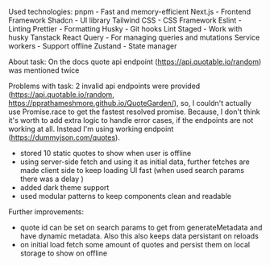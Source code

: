 Used technologies:
pnpm - Fast and memory-efficient
Next.js - Frontend Framework
Shadcn - UI library
Tailwind CSS - CSS Framework
Eslint - Linting
Prettier - Formatting
Husky - Git hooks
Lint Staged - Work with husky
Tanstack React Query - For managing queries and mutations
Service workers - Support offline
Zustand - State manager

About task:
On the docs quote api endpoint (https://api.quotable.io/random) was mentioned twice

Problems with task:
2 invalid api endpoints were provided (https://api.quotable.io/random, https://pprathameshmore.github.io/QuoteGarden/), so, I couldn't actually use Promise.race to get the fastest resolved promise. Because, I don't think it's worth to add extra logic to handle error cases, if the endpoints are not working at all. Instead I'm using working endpoint (https://dummyjson.com/quotes).

- stored 10 static quotes to show when user is offline
- using server-side fetch and using it as initial data, further fetches are made client side to keep loading UI fast (when used search params there was a delay )
- added dark theme support
- used modular patterns to keep components clean and readable

Further improvements:

- quote id can be set on search params to get from generateMetadata and have dynamic metadata. Also this also keeps data persistant on reloads
- on initial load fetch some amount of quotes and persist them on local storage to show on offline
